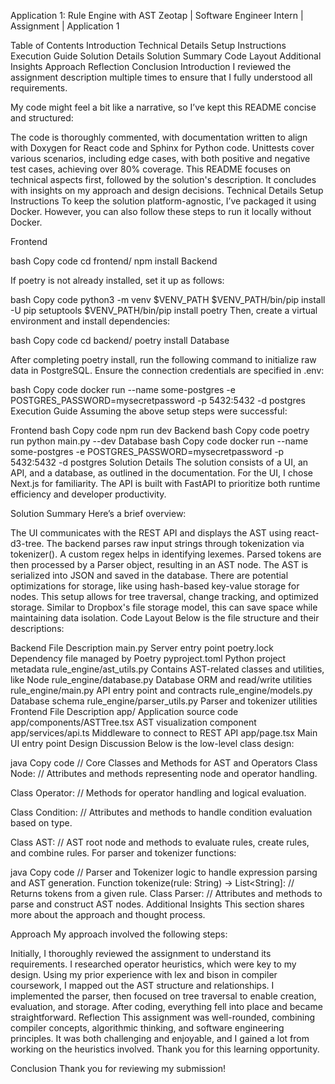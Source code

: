 Application 1: Rule Engine with AST
Zeotap | Software Engineer Intern | Assignment | Application 1

Table of Contents
Introduction
Technical Details
Setup Instructions
Execution Guide
Solution Details
Solution Summary
Code Layout
Additional Insights
Approach
Reflection
Conclusion
Introduction
I reviewed the assignment description multiple times to ensure that I fully understood all requirements.

My code might feel a bit like a narrative, so I’ve kept this README concise and structured:

The code is thoroughly commented, with documentation written to align with Doxygen for React code and Sphinx for Python code.
Unittests cover various scenarios, including edge cases, with both positive and negative test cases, achieving over 80% coverage.
This README focuses on technical aspects first, followed by the solution's description. It concludes with insights on my approach and design decisions.
Technical Details
Setup Instructions
To keep the solution platform-agnostic, I’ve packaged it using Docker. However, you can also follow these steps to run it locally without Docker.

Frontend

bash
Copy code
cd frontend/
npm install
Backend

If poetry is not already installed, set it up as follows:

bash
Copy code
python3 -m venv $VENV_PATH
$VENV_PATH/bin/pip install -U pip setuptools
$VENV_PATH/bin/pip install poetry
Then, create a virtual environment and install dependencies:

bash
Copy code
cd backend/
poetry install
Database

After completing poetry install, run the following command to initialize raw data in PostgreSQL. Ensure the connection credentials are specified in .env:

bash
Copy code
docker run --name some-postgres -e POSTGRES_PASSWORD=mysecretpassword -p 5432:5432 -d postgres
Execution Guide
Assuming the above setup steps were successful:

Frontend
bash
Copy code
npm run dev
Backend
bash
Copy code
poetry run python main.py --dev
Database
bash
Copy code
docker run --name some-postgres -e POSTGRES_PASSWORD=mysecretpassword -p 5432:5432 -d postgres
Solution Details
The solution consists of a UI, an API, and a database, as outlined in the documentation. For the UI, I chose Next.js for familiarity. The API is built with FastAPI to prioritize both runtime efficiency and developer productivity.

Solution Summary
Here’s a brief overview:

The UI communicates with the REST API and displays the AST using react-d3-tree.
The backend parses raw input strings through tokenization via tokenizer(). A custom regex helps in identifying lexemes. Parsed tokens are then processed by a Parser object, resulting in an AST node.
The AST is serialized into JSON and saved in the database. There are potential optimizations for storage, like using hash-based key-value storage for nodes. This setup allows for tree traversal, change tracking, and optimized storage. Similar to Dropbox's file storage model, this can save space while maintaining data isolation.
Code Layout
Below is the file structure and their descriptions:

Backend
File Description
main.py Server entry point
poetry.lock Dependency file managed by Poetry
pyproject.toml Python project metadata
rule_engine/ast_utils.py Contains AST-related classes and utilities, like Node
rule_engine/database.py Database ORM and read/write utilities
rule_engine/main.py API entry point and contracts
rule_engine/models.py Database schema
rule_engine/parser_utils.py Parser and tokenizer utilities
Frontend
File Description
app/ Application source code
app/components/ASTTree.tsx AST visualization component
app/services/api.ts Middleware to connect to REST API
app/page.tsx Main UI entry point
Design Discussion
Below is the low-level class design:

java
Copy code
// Core Classes and Methods for AST and Operators
Class Node:
// Attributes and methods representing node and operator handling.

Class Operator:
// Methods for operator handling and logical evaluation.

Class Condition<T>:
// Attributes and methods to handle condition evaluation based on type.

Class AST:
// AST root node and methods to evaluate rules, create rules, and combine rules.
For parser and tokenizer functions:

java
Copy code
// Parser and Tokenizer logic to handle expression parsing and AST generation.
Function tokenize(rule: String) -> List<String]:
// Returns tokens from a given rule.
Class Parser:
// Attributes and methods to parse and construct AST nodes.
Additional Insights
This section shares more about the approach and thought process.

Approach
My approach involved the following steps:

Initially, I thoroughly reviewed the assignment to understand its requirements.
I researched operator heuristics, which were key to my design.
Using my prior experience with lex and bison in compiler coursework, I mapped out the AST structure and relationships.
I implemented the parser, then focused on tree traversal to enable creation, evaluation, and storage.
After coding, everything fell into place and became straightforward.
Reflection
This assignment was well-rounded, combining compiler concepts, algorithmic thinking, and software engineering principles. It was both challenging and enjoyable, and I gained a lot from working on the heuristics involved. Thank you for this learning opportunity.

Conclusion
Thank you for reviewing my submission!
